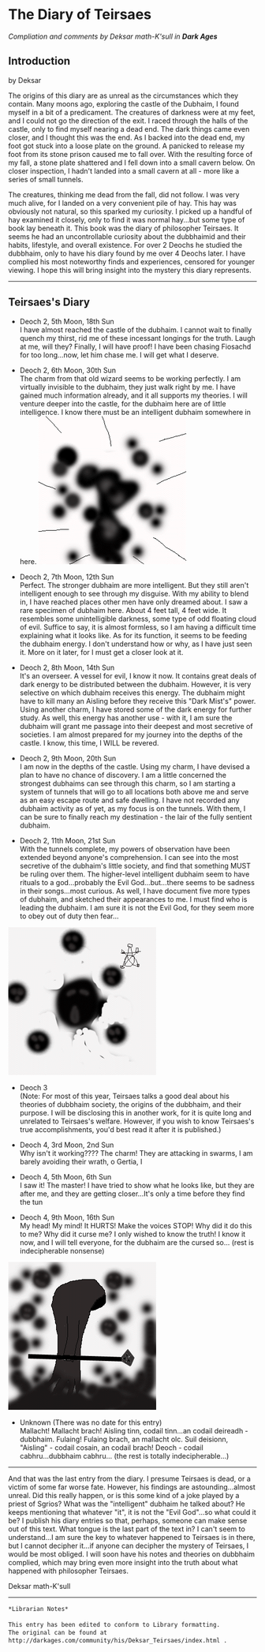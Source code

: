 # The Diary of Teirsaes

_Compliation and comments by Deksar math-K'sull in_ ___Dark Ages___

## Introduction  
by Deksar

The origins of this diary are as unreal as the circumstances which they contain. Many moons ago, exploring the castle of the Dubhaim, I found myself in a bit of a predicament. The creatures of darkness were at my feet, and I could not go the direction of the exit. I raced through the halls of the castle, only to find myself nearing a dead end. The dark things came even closer, and I thought this was the end. As I backed into the dead end, my foot got stuck into a loose plate on the ground. A panicked to release my foot from its stone prison caused me to fall over. With the resulting force of my fall, a stone plate shattered and I fell down into a small cavern below. On closer inspection, I hadn't landed into a small cavern at all - more like a series of small tunnels. 

The creatures, thinking me dead from the fall, did not follow. I was very much alive, for I landed on a very convenient pile of hay. This hay was obviously not natural, so this sparked my curiosity. I picked up a handful of hay examined it closely, only to find it was normal hay...but some type of book lay beneath it. This book was the diary of philosopher Teirsaes. It seems he had an uncontrollable curiosity about the dubbhaimid and their habits, lifestyle, and overall existence. For over 2 Deochs he studied the dubbhaim, only to have his diary found by me over 4 Deochs later. I have complied his most noteworthy finds and experiences, censored for younger viewing. I hope this will bring insight into the mystery this diary represents.

---

## Teirsaes's Diary

* Deoch 2, 5th Moon, 18th Sun  
I have almost reached the castle of the dubhaim. I cannot wait to finally quench my thirst, rid me of these incessant longings for the truth. Laugh at me, will they? Finally, I will have proof! I have been chasing Fiosachd for too long...now, let him chase me. I will get what I deserve.

* Deoch 2, 6th Moon, 30th Sun  
The charm from that old wizard seems to be working perfectly. I am virtually invisible to the dubhaim, they just walk right by me. I have gained much information already, and it all supports my theories. I will venture deeper into the castle, for the dubhaim here are of little intelligence. I know there must be an intelligent dubhaim somewhere in here.
![](images/deksar_diary_1.png)

* Deoch 2, 7th Moon, 12th Sun  
Perfect. The stronger dubhaim are more intelligent. But they still aren't intelligent enough to see through my disguise. With my ability to blend in, I have reached places other men have only dreamed about. I saw a rare specimen of dubhaim here. About 4 feet tall, 4 feet wide. It resembles some unintelligible darkness, some type of odd floating cloud of evil. Suffice to say, it is almost formless, so I am having a difficult time explaining what it looks like. As for its function, it seems to be feeding the dubhaim energy. I don't understand how or why, as I have just seen it. More on it later, for I must get a closer look at it.

* Deoch 2, 8th Moon, 14th Sun  
It's an overseer. A vessel for evil, I know it now. It contains great deals of dark energy to be distributed between the dubhaim. However, it is very selective on which dubhaim receives this energy. The dubhaim might have to kill many an Aisling before they receive this "Dark Mist's" power. Using another charm, I have stored some of the dark energy for further study. As well, this energy has another use - with it, I am sure the dubhaim will grant me passage into their deepest and most secretive of societies. I am almost prepared for my journey into the depths of the castle. I know, this time, I WILL be revered.

* Deoch 2, 9th Moon, 20th Sun  
I am now in the depths of the castle. Using my charm, I have devised a plan to have no chance of discovery. I am a little concerned the strongest dubhaims can see through this charm, so I am starting a system of tunnels that will go to all locations both above me and serve as an easy escape route and safe dwelling. I have not recorded any dubhaim activity as of yet, as my focus is on the tunnels. With them, I can be sure to finally reach my destination - the lair of the fully sentient dubhaim.

* Deoch 2, 11th Moon, 21st Sun  
With the tunnels complete, my powers of observation have been extended beyond anyone's comprehension. I can see into the most secretive of the dubhaim's little society, and find that something MUST be ruling over them. The higher-level intelligent dubhaim seem to have rituals to a god...probably the Evil God...but...there seems to be sadness in their songs...most curious. As well, I have document five more types of dubhaim, and sketched their appearances to me. I must find who is leading the dubhaim. I am sure it is not the Evil God, for they seem more to obey out of duty then fear...

![](images/deksar_diary_2.png)

* Deoch 3  
(Note: For most of this year, Teirsaes talks a good deal about his theories of dubbhaim society, the origins of the dubbhaim, and their purpose. I will be disclosing this in another work, for it is quite long and unrelated to Teirsaes's welfare. However, if you wish to know Teirsaes's true accomplishments, you'd best read it after it is published.)

* Deoch 4, 3rd Moon, 2nd Sun  
Why isn't it working???? The charm! They are attacking in swarms, I am barely avoiding their wrath, o Gertia, I

* Deoch 4, 5th Moon, 6th Sun  
I saw it! The master! I have tried to show what he looks like, but they are after me, and they are getting closer...It's only a time before they find the tun

* Deoch 4, 9th Moon, 16th Sun  
My head! My mind! It HURTS! Make the voices STOP! Why did it do this to me? Why did it curse me? I only wished to know the truth! I know it now, and I will tell everyone, for the dubhaim are the cursed so... (rest is indecipherable nonsense)

![](images/deksar_diary_3.png)

* Unknown (There was no date for this entry)  
Mallacht! Mallacht brach! Aisling tinn, codail tinn...an codail deireadh - dubbhaim. Fulaing! Fulaing brach, an mallacht olc. Suil deisionn, "Aisling" - codail cosain, an codail brach! Deoch - codail cabhru...dubbhaim cabhru... (the rest is totally indecipherable...)

---

And that was the last entry from the diary. I presume Teirsaes is dead, or a victim of some far worse fate. However, his findings are astounding...almost unreal. Did this really happen, or is this some kind of a joke played by a priest of Sgrios? What was the "intelligent" dubhaim he talked about? He keeps mentioning that whatever "it", it is not the "Evil God"...so what could it be? I publish his diary entries so that, perhaps, someone can make sense out of this text. What tongue is the last part of the text in? I can't seem to understand...I am sure the key to whatever happened to Teirsaes is in there, but I cannot decipher it...if anyone can decipher the mystery of Teirsaes, I would be most obliged. I will soon have his notes and theories on dubbhaim complied, which may bring even more insight into the truth about what happened with philosopher Teirsaes.

Deksar math-K'sull

***

```
*Librarian Notes*

This entry has been edited to conform to Library formatting.
The original can be found at http://darkages.com/community/his/Deksar_Teirsaes/index.html .
```
